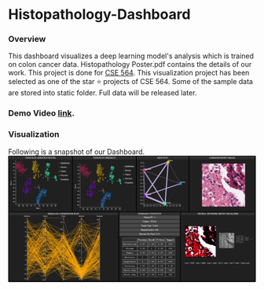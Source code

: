 # Histopathology-Dashboard

### Overview

This dashboard visualizes a deep learning model's analysis which is trained on colon cancer data. Histopathology Poster.pdf contains the details of our work. This project is done for [CSE 564](https://www3.cs.stonybrook.edu/~mueller/teaching/cse564/index.html). This visualization project has been selected as one of the star :star: projects of CSE 564. Some of the sample data are stored into static folder. Full data will be released later. 

### Demo Video [link](https://www.youtube.com/watch?v=47IHEceO4hA&list=PLyCRt3MN8s8OJp-M5UdCQv-NDllAqJOb5&index=3).

### Visualization

Following is a snapshot of our Dashboard.
![Dashboard](Dash.png)
